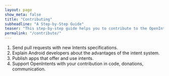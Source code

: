 ```yaml
---
layout: page
show_meta: false
title: "Contributing"
subheadline: "A Step-by-Step Guide"
teaser: "This step-by-step guide helps you to contribute to the OpenIntents registry."
permalink: "/contribute/"
---
```

1. Send pull requests with new Intents specifications.
2. Explain Android developers about the advantages of the intent system.
3. Publish apps that offer and use intents.
4. Support OpenIntents with your contribution in code, donations, communication.

